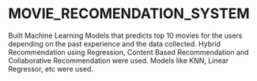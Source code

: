 # MOVIE_RECOMENDATION_SYSTEM
Built Machine Learning Models that predicts top 10 movies for the users depending on the past experience
and the data collected.
Hybrid Recommendation using Regression, Content Based Recommendation and Collaborative
Recommendation were used.
Models like KNN, Linear Regressor, etc were used.
